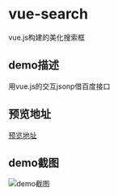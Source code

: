 # vue-search
vue.js构建的美化搜索框
## demo描述 ##
用vue.js的交互jsonp借百度接口
## 预览地址 ##
[预览地址](https://houjinlong.github.io/vue-demo.github.io/search/index.html)
## demo截图 ##
![demo截图](http://orfd0ppp9.bkt.clouddn.com/search2017628-195729.jpg)
